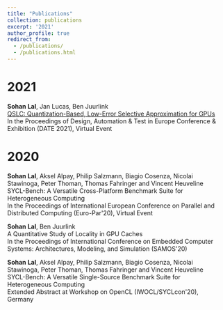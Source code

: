 ```yaml
---
title: "Publications"
collection: publications
excerpt: '2021'
author_profile: true
redirect_from: 
  - /publications/
  - /publications.html
---
```


2021
===

**Sohan Lal**, Jan Lucas, Ben Juurlink <br> 
[QSLC: Quantization-Based, Low-Error Selective Approximation for GPUs](https://ieeexplore.ieee.org/abstract/document/9474124) <br> 
In the Proceedings of Design, Automation & Test in Europe Conference & Exhibition (DATE 2021), Virtual Event

2020
===
**Sohan Lal**, Aksel Alpay, Philip Salzmann, Biagio Cosenza, Nicolai Stawinoga, Peter Thoman, Thomas Fahringer and Vincent Heuveline <br>
SYCL-Bench: A Versatile Cross-Platform Benchmark Suite for Heterogeneous Computing <br>
In the Proceedings of International European Conference on Parallel and Distributed Computing (Euro-Par'20), Virtual Event
    
**Sohan Lal**, Ben Juurlink <br>
A Quantitative Study of Locality in GPU Caches <br>
In the Proceedings of International Conference on Embedded Computer Systems: Architectures, Modeling, and Simulation (SAMOS'20)
    
**Sohan Lal**, Aksel Alpay, Philip Salzmann, Biagio Cosenza, Nicolai Stawinoga, Peter Thoman, Thomas Fahringer and Vincent Heuveline <br>
SYCL-Bench: A Versatile Single-Source Benchmark Suite for Heterogeneous Computing <br>
Extended Abstract at Workshop on OpenCL (IWOCL/SYCLcon'20), Germany


